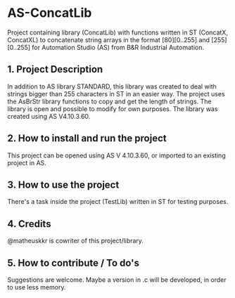 # AS-ConcatLib
Project containing library (ConcatLib) with functions written in ST (ConcatX, ConcatXL) to concatenate string arrays in the format [80][0..255] and [255][0..255] for Automation Studio (AS) from B&R Industrial Automation.


## 1. Project Description
In addition to AS library STANDARD, this library was created to deal with strings bigger than 255 characters in ST in an easier way.
The project uses the AsBrStr library functions to copy and get the length of strings.
The library is open and possible to modify for own purposes.
The library was created using AS V4.10.3.60.


## 2. How to install and run the project
This project can be opened using AS V 4.10.3.60, or imported to an existing project in AS.


## 3. How to use the project
There's a task inside the project (TestLib) written in ST for testing purposes.


## 4. Credits
@matheuskkr is cowriter of this project/library.


## 5. How to contribute / To do's
Suggestions are welcome.
Maybe a version in .c will be developed, in order to use less memory.
